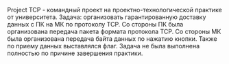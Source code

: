 Project TCP - командный проект на проектно-технологической практике от университета.
Задача: организовать гарантированную доставку данных с ПК на МК по протоколу TCP.
Со стороны ПК была организована передача пакета формата протокола TCP.
Со стороны МК была организована передача байта данных по нажатию кнопки. Также по приему данных выставлялся флаг.
Задача не была выполнена полностью по причине завершения практики.
